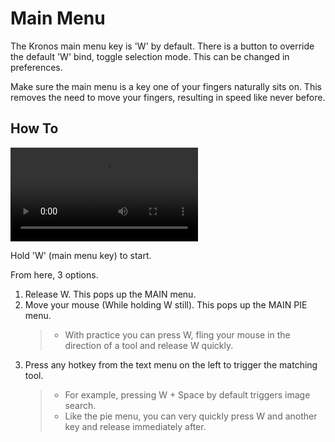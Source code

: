 # Main Menu

The Kronos main menu key is 'W' by default. There is a button to override the default 'W' bind, toggle selection mode.
This can be changed in preferences.

Make sure the main menu is a key one of your fingers naturally sits on. This removes the need to move your fingers,
resulting in speed like never before.

## How To

![Alt Text](../gifs/vid.mp4)

Hold 'W' (main menu key) to start.

From here, 3 options.

1. Release W. This pops up the MAIN menu.
&NewLine;  
&NewLine;
2. Move your mouse (While holding W still). This pops up the MAIN PIE menu.
   > - With practice you can press W, fling your mouse in the direction of a tool and release W quickly.
&NewLine;  
&NewLine;
3. Press any hotkey from the text menu on the left to trigger the matching tool.
   > - For example, pressing W + Space by default triggers image search.
&NewLine;  
&NewLine;
   > - Like the pie menu, you can very quickly press W and another key and release immediately after.
